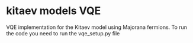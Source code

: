 # kitaev models VQE
VQE implementation for the Kitaev model using Majorana fermions.
To run the code you need to run the vqe_setup.py file
